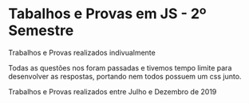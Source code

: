 # Tabalhos e Provas em JS - 2º Semestre

Trabalhos e Provas realizados indivualmente

Todas as questões nos foram passadas e tivemos tempo limite para desenvolver as respostas, portando nem todos possuem um css junto.

Trabalhos e Provas realizados entre Julho e Dezembro de 2019
